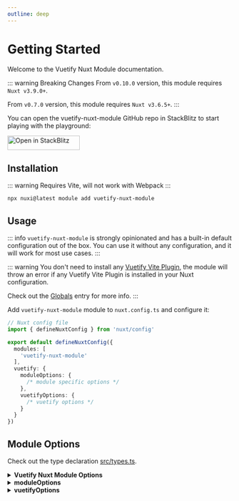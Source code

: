 ```yaml
---
outline: deep
---
```


# Getting Started

Welcome to the Vuetify Nuxt Module documentation.

::: warning Breaking Changes
From `v0.10.0` version, this module requires `Nuxt v3.9.0+`.

From `v0.7.0` version, this module requires `Nuxt v3.6.5+`.
:::

You can open the vuetify-nuxt-module GitHub repo in StackBlitz to start playing with the playground:

<a href="https://stackblitz.com/github/userquin/vuetify-nuxt-module" target="_blank" rel="noopener noreferrer">
  <img src="https://developer.stackblitz.com/img/open_in_stackblitz.svg" alt="Open in StackBlitz" width="162" height="32">
</a>

## Installation

::: warning
Requires Vite, will not work with Webpack
:::
```bash
npx nuxi@latest module add vuetify-nuxt-module
```

## Usage

::: info
`vuetify-nuxt-module` is strongly opinionated and has a built-in default configuration out of the box. You can use it without any configuration, and it will work for most use cases.
:::

::: warning
You don't need to install any [Vuetify Vite Plugin](https://github.com/vuetifyjs/vuetify-loader/tree/master/packages/vite-plugin), the module will throw an error if any Vuetify Vite Plugin is installed in your Nuxt configuration.

Check out the [Globals](/guide/globals/) entry for more info.
:::

Add `vuetify-nuxt-module` module to `nuxt.config.ts` and configure it:

```ts
// Nuxt config file
import { defineNuxtConfig } from 'nuxt/config'

export default defineNuxtConfig({
  modules: [
    'vuetify-nuxt-module'
  ],
  vuetify: {
    moduleOptions: {
      /* module specific options */
    },
    vuetifyOptions: {
      /* vuetify options */
    }
  }
})
```

## Module Options

Check out the type declaration [src/types.ts](https://github.com/userquin/vuetify-nuxt-module/blob/main/src/types.ts).

<details>
<summary><strong>Vuetify Nuxt Module Options</strong></summary>

```ts
export interface ModuleOptions {
  moduleOptions?: MOptions
  /**
   * Vuetify options.
   *
   * You can inline the configuration or specify a file path:
   * `vuetifyOptions: './vuetify.options.ts'`
   *
   * The path should be relative to the root folder.
   */
  vuetifyOptions?: string | VOptions
}
```
</details>

<details>
<summary><strong>moduleOptions</strong></summary>

```ts
export interface MOptions {
  /**
   * @default true
   */
  importComposables?: boolean
  /**
   * If you are using another composables that collide with the Vuetify ones,
   * enable this flag to prefix them with `V`:
   * - `useLocale` -> `useVLocale`
   * - `useDefaults` -> `useVDefaults`
   * - `useDisplay` -> `useVDisplay`
   * - `useLayout` -> `useVLayout`
   * - `useRtl` -> `useVRtl`
   * - `useTheme` -> `useVTheme`
   *
   * @default false
   */
  prefixComposables?: boolean
  /**
   * Vuetify styles.
   *
   * If you want to use configFile on SSR, you have to disable `experimental.inlineSSRStyles` in nuxt.config.
   *
   * @see https://github.com/vuetifyjs/vuetify-loader/tree/master/packages/vite-plugin
   * @see https://github.com/userquin/vuetify-nuxt-module/issues/78 and https://github.com/userquin/vuetify-nuxt-module/issues/74
   */
  styles?: true | 'none' | 'sass' | {
    configFile: string
  }
  /**
   * Add Vuetify Vite Plugin `transformAssetsUrls`?
   *
   * You can extend the Vuetify `transformAssetsUrls`.
   *
   * @default true
   */
  includeTransformAssetsUrls?: boolean | Record<string, string[]>
  /**
   * Vuetify SSR client hints.
   *
   * @see https://developer.mozilla.org/en-US/docs/Web/HTTP/Client_hints
   */
  ssrClientHints?: {
    /**
     * Should the module reload the page on first request?
     *
     * @default false
     */
    reloadOnFirstRequest?: boolean
    /**
     * Enable `Sec-CH-Viewport-Width` and `Sec-CH-Viewport-Height` headers?
     *
     * @see https://wicg.github.io/responsive-image-client-hints/#sec-ch-viewport-width
     * @see https://wicg.github.io/responsive-image-client-hints/#sec-ch-viewport-height
     *
     * @default false
     */
    viewportSize?: boolean
    /**
     * Enable `Sec-CH-Prefers-Color-Scheme` header?
     *
     * @see https://developer.mozilla.org/en-US/docs/Web/HTTP/Headers/Sec-CH-Prefers-Color-Scheme
     *
     * @default false
     */
    prefersColorScheme?: boolean
    /**
     * The options for `prefersColorScheme`, `prefersColorScheme` must be enabled.
     *
     * If you want the module to handle the color scheme for you, you should configure this option, otherwise you'll need to add your custom implementation.
     */
    prefersColorSchemeOptions?: {
      /**
       * The name for the cookie.
       *
       * @default 'color-scheme'
       */
      cookieName?: string
      /**
       * The name for the dark theme.
       *
       * @default 'dark'
       */
      darkThemeName?: string
      /**
       * The name for the light theme.
       *
       * @default 'light'
       */
      lightThemeName?: string
      /**
       * Use the browser theme only?
       *
       * This flag can be used when your application provides a custom dark and light themes,
       * but will not provide a theme switcher, that's, using by default the browser theme.
       *
       * @default false
       */
      useBrowserThemeOnly?: boolean
    }
    /**
     * Enable `Sec-CH-Prefers-Reduced-Motion` header?
     *
     * @see https://developer.mozilla.org/en-US/docs/Web/HTTP/Headers/Sec-CH-Prefers-Reduced-Motion
     *
     * @default false
     */
    prefersReducedMotion?: boolean
  }
}
```
</details>

<details>
<summary><strong>vuetifyOptions</strong></summary>

```ts
export interface VOptions extends Partial<Omit<VuetifyOptions, 'ssr' | 'aliases' | 'components' | 'directives' | 'locale' | 'date' | 'icons'>> {
  /**
   * Configure the SSR options.
   *
   * This option is only used when SSR is enabled in your Nuxt configuration.
   */
  ssr?: {
    clientWidth: number
    clientHeight?: number
  }

  aliases?: Record<string, ComponentName>
  /**
   * Do you need to configure some global components?.
   *
   * @default false
   */
  components?: Components
  /**
   * Configure the locale messages, the locale, the fallback locale and RTL options.
   *
   * When `@nuxtjs/i18n` Nuxt module is present, the following options will be ignored:
   * - `locale`
   * - `fallback`
   * - `rtl`
   * - `messages`
   *
   * The adapter will be `vuetify`, if you want to use another adapter, check `date` option.
   */
  locale?: Omit<LocaleOptions, 'adapter'> & RtlOptions
  /**
   * Include locale messages?
   *
   * When `@nuxtjs/i18n` Nuxt module is present, this option will be ignored.
   *
   * You can include the locales you want to use in your application, this module will load and configure the messages for you.
   */
  localeMessages?: VuetifyLocale | VuetifyLocale[]
  /**
   * Include the lab components?
   *
   * You can include all lab components configuring `labComponents: true`.
   *
   * You can provide an array with the names of the lab components to include.
   *
   * @see https://vuetifyjs.com/en/labs/introduction/
   *
   * @default false
   */
  labComponents?: LabComponents
  /**
   * Include the directives?
   *
   * You can include all directives configuring `directives: true`.
   *
   * You can provide an array with the names of the directives to include.
   *
   * @default false
   */
  directives?: Directives
  /**
   * Date configuration.
   *
   * When this option is configured, the `v-date-picker` lab component will be included.
   *
   * @see https://vuetifyjs.com/features/dates/
   * @see https://vuetifyjs.com/components/date-pickers/
   */
  date?: DateOptions
  /**
   * Include the icons?
   *
   * By default, `mdi` icons will be used via cdn: https://cdn.jsdelivr.net/npm/@mdi/font@latest/css/materialdesignicons.min.css.
   *
   * @see https://vuetifyjs.com/en/features/icon-fonts/
   */
  icons?: false | IconsOptions
}
```
</details>
